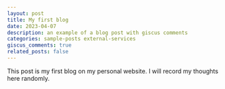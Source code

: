 ```yaml
---
layout: post
title: My first blog
date: 2023-04-07
description: an example of a blog post with giscus comments
categories: sample-posts external-services
giscus_comments: true
related_posts: false
---
```

This post is my first blog on my personal website. I will record my thoughts here randomly. 
